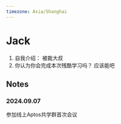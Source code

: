 ```yaml
---
timezone: Asia/Shanghai
---
```


# Jack

1. 自我介绍：
被裁大叔
2. 你认为你会完成本次残酷学习吗？
应该能吧

## Notes

<!-- Content_START -->

### 2024.09.07
参加线上Aptos共学群首次会议

<!-- Content_END -->
